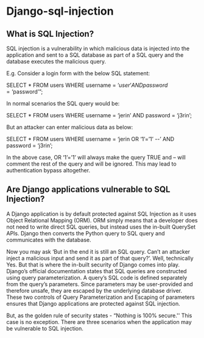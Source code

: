 # Django-sql-injection

## What is SQL Injection?

SQL injection is a vulnerability in which malicious data is injected into the application and sent to a SQL database as part of a SQL query and the database executes the malicious query. 

E.g. Consider a login form with the below SQL statement:

SELECT * FROM users WHERE username = ‘$user’ AND password = ‘$password’”; 

In normal scenarios the SQL query would be:

SELECT * FROM users WHERE username = ‘jerin’ AND password = ‘j3rin’;

But an attacker can enter malicious data as below:

SELECT * FROM users WHERE username = ‘jerin OR ‘1’=’1’ --’ AND password = ‘j3rin’;

In the above case, OR ‘1’=’1’ will always make the query TRUE and – will comment the rest of the query and will be ignored. This may lead to authentication bypass altogether.

## Are Django applications vulnerable to SQL Injection? 

A Django application is by default protected against SQL Injection as it uses Object Relational Mapping (ORM). ORM simply means that a developer does not need to write direct SQL queries, but instead uses the in-built QuerySet APIs. Django then converts the Python query to SQL query and communicates with the database.

Now you may ask ‘But in the end it is still an SQL query. Can’t an attacker inject a malicious input and send it as part of that query?’. Well, technically Yes. But that is where the in-built security of Django comes into play. Django’s official documentation states that SQL queries are constructed using query parameterization. A query’s SQL code is defined separately from the query’s parameters. Since parameters may be user-provided and therefore unsafe, they are escaped by the underlying database driver. These two controls of Query Parameterization and Escaping of parameters ensures that Django applications are protected against SQL injection.

But, as the golden rule of security states - “Nothing is 100% secure.'' This case is no exception. There are three scenarios when the application may be vulnerable to SQL injection.

